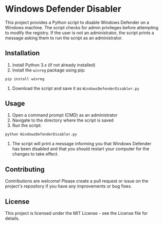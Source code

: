 # Windows Defender Disabler

This project provides a Python script to disable Windows Defender on a Windows machine. The script checks for admin privileges before attempting to modify the registry. If the user is not an administrator, the script prints a message asking them to run the script as an administrator.

## Installation

1. Install Python 3.x (if not already installed)
2. Install the `winreg` package using pip:
```bash
pip install winreg
```
1. Download the script and save it as `WindowsDefenderDisabler.py`

## Usage

1. Open a command prompt (CMD) as an administrator
2. Navigate to the directory where the script is saved
3. Run the script:
```bash
python WindowsDefenderDisabler.py
```
1. The script will print a message informing you that Windows Defender has been disabled and that you should restart your computer for the changes to take effect.

## Contributing

Contributions are welcome! Please create a pull request or issue on the project's repository if you have any improvements or bug fixes.

## License

This project is licensed under the MIT License - see the License file for details.
